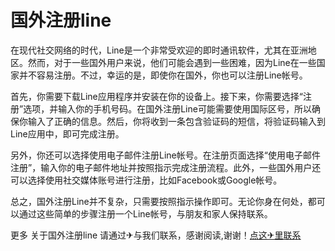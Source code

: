 # 国外注册line

在现代社交网络的时代，Line是一个非常受欢迎的即时通讯软件，尤其在亚洲地区。然而，对于一些国外用户来说，他们可能会遇到一些困难，因为Line在一些国家并不容易注册。不过，幸运的是，即使你在国外，你也可以注册Line帐号。

首先，你需要下载Line应用程序并安装在你的设备上。接下来，你需要选择“注册”选项，并输入你的手机号码。在国外注册Line可能需要使用国际区号，所以确保你输入了正确的信息。然后，你将收到一条包含验证码的短信，将验证码输入到Line应用中，即可完成注册。

另外，你还可以选择使用电子邮件注册Line帐号。在注册页面选择“使用电子邮件注册”，输入你的电子邮件地址并按照指示完成注册流程。此外，一些国外用户还可以选择使用社交媒体账号进行注册，比如Facebook或Google帐号。

总之，国外注册Line并不复杂，只需要按照指示操作即可。无论你身在何处，都可以通过这些简单的步骤注册一个Line帐号，与朋友和家人保持联系。

更多 关于国外注册line 请通过✈与我们联系，感谢阅读,谢谢！[点这✈里联系](https://w.k02.cc)